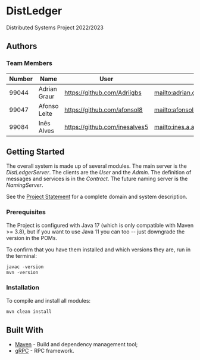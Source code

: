 # DistLedger

Distributed Systems Project 2022/2023

## Authors
### Team Members


| Number | Name           | User                             | Email                                    |
|--------|----------------|----------------------------------|------------------------------------------|
| 99044  | Adrian Graur   | <https://github.com/Adriigbs>    | <mailto:adrian.graur@tecnico.ulisboa.pt> |
| 99047  | Afonso Leite   | <https://github.com/afonsol8>    | <mailto:afonsoleite@tecnico.ulisboa.pt>  |
| 99084  | Inês Alves     | <https://github.com/inesalves5>  | <mailto:ines.a.alves@tecnico.ulisboa.pt> |

## Getting Started

The overall system is made up of several modules. The main server is the _DistLedgerServer_. The clients are the _User_ 
and the _Admin_. The definition of messages and services is in the _Contract_. The future naming server
is the _NamingServer_.

See the [Project Statement](https://github.com/tecnico-distsys/DistLedger) for a complete domain and system description.

### Prerequisites

The Project is configured with Java 17 (which is only compatible with Maven >= 3.8), but if you want to use Java 11 you
can too -- just downgrade the version in the POMs.

To confirm that you have them installed and which versions they are, run in the terminal:

```s
javac -version
mvn -version
```

### Installation

To compile and install all modules:

```s
mvn clean install
```

## Built With

* [Maven](https://maven.apache.org/) - Build and dependency management tool;
* [gRPC](https://grpc.io/) - RPC framework.
